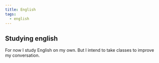 ```yaml
---
title: English
tags:
  - english
---
```

## Studying english

For now I study English on my own. But I intend to take classes to improve my conversation.